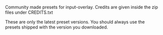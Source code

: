 Community made presets for input-overlay.
Credits are given inside the zip files under CREDITS.txt

These are only the latest preset versions.
You should always use the presets shipped with the version you downloaded.
